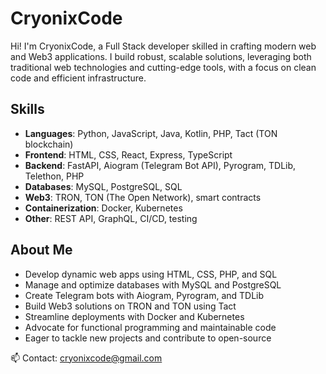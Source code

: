 # CryonixCode

Hi! I'm CryonixCode, a Full Stack developer skilled in crafting modern web and Web3 applications. I build robust, scalable solutions, leveraging both traditional web technologies and cutting-edge tools, with a focus on clean code and efficient infrastructure.

## Skills
- **Languages**: Python, JavaScript, Java, Kotlin, PHP, Tact (TON blockchain)
- **Frontend**: HTML, CSS, React, Express, TypeScript
- **Backend**: FastAPI, Aiogram (Telegram Bot API), Pyrogram, TDLib, Telethon, PHP
- **Databases**: MySQL, PostgreSQL, SQL
- **Web3**: TRON, TON (The Open Network), smart contracts
- **Containerization**: Docker, Kubernetes
- **Other**: REST API, GraphQL, CI/CD, testing

## About Me
- Develop dynamic web apps using HTML, CSS, PHP, and SQL
- Manage and optimize databases with MySQL and PostgreSQL
- Create Telegram bots with Aiogram, Pyrogram, and TDLib
- Build Web3 solutions on TRON and TON using Tact
- Streamline deployments with Docker and Kubernetes
- Advocate for functional programming and maintainable code
- Eager to tackle new projects and contribute to open-source

📫 Contact: cryonixcode@gmail.com
